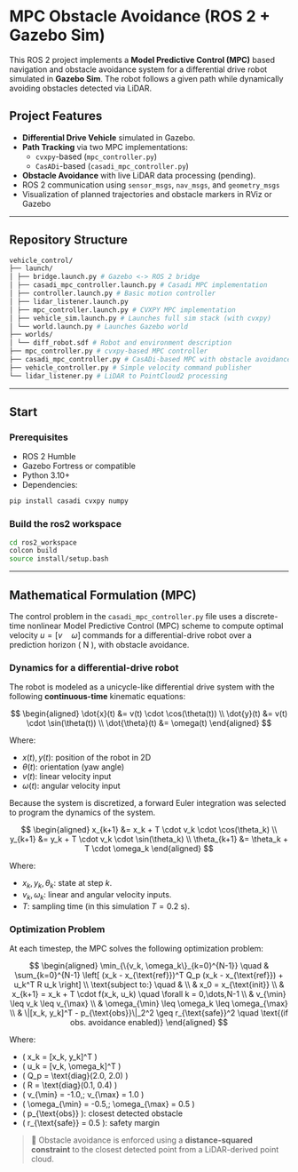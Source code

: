 # MPC Obstacle Avoidance (ROS 2 + Gazebo Sim)

This ROS 2 project implements a **Model Predictive Control (MPC)** based navigation and obstacle avoidance system for a differential drive robot simulated in **Gazebo Sim**. The robot follows a given path while dynamically avoiding obstacles detected via LiDAR.

## Project Features

- **Differential Drive Vehicle** simulated in Gazebo.
- **Path Tracking** via two MPC implementations:
  - `cvxpy`-based (`mpc_controller.py`)
  - `CasADi`-based (`casadi_mpc_controller.py`)
- **Obstacle Avoidance** with live LiDAR data processing (pending).
- ROS 2 communication using `sensor_msgs`, `nav_msgs`, and `geometry_msgs`
- Visualization of planned trajectories and obstacle markers in RViz or Gazebo

---

## Repository Structure

```bash
vehicle_control/
├── launch/
│ ├── bridge.launch.py # Gazebo <-> ROS 2 bridge
│ ├── casadi_mpc_controller.launch.py # Casadi MPC implementation
│ ├── controller.launch.py # Basic motion controller
│ ├── lidar_listener.launch.py
│ ├── mpc_controller.launch.py # CVXPY MPC implementation
│ ├── vehicle_sim.launch.py # Launches full sim stack (with cvxpy)
│ └── world.launch.py # Launches Gazebo world
├── worlds/
│ └── diff_robot.sdf # Robot and environment description
├── mpc_controller.py # cvxpy-based MPC controller
├── casadi_mpc_controller.py # CasADi-based MPC with obstacle avoidance
├── vehicle_controller.py # Simple velocity command publisher
└── lidar_listener.py # LiDAR to PointCloud2 processing
```

---

## Start

### Prerequisites

- ROS 2 Humble
- Gazebo Fortress or compatible
- Python 3.10+
- Dependencies:

```bash
pip install casadi cvxpy numpy
```

### Build the ros2 workspace

```bash
cd ros2_workspace
colcon build
source install/setup.bash
```

---

## Mathematical Formulation (MPC)

The control problem in the `casadi_mpc_controller.py` file uses a discrete-time nonlinear Model Predictive Control (MPC) scheme to compute optimal velocity $u = [v \quad \omega]$ commands for a differential-drive robot over a prediction horizon \( N \), with obstacle avoidance.

### Dynamics for a differential-drive robot

The robot is modeled as a unicycle-like differential drive system with the following **continuous-time** kinematic equations:

$$
\begin{aligned}
\dot{x}(t) &= v(t) \cdot \cos(\theta(t)) \\
\dot{y}(t) &= v(t) \cdot \sin(\theta(t)) \\
\dot{\theta}(t) &= \omega(t)
\end{aligned}
$$

Where:

- $x(t), y(t)$: position of the robot in 2D
- $\theta(t)$: orientation (yaw angle)
- $v(t)$: linear velocity input
- $\omega(t)$: angular velocity input

Because the system is discretized, a forward Euler integration was selected to program the dynamics of the system.

$$
\begin{aligned}
x_{k+1} &= x_k + T \cdot v_k \cdot \cos(\theta_k) \\
y_{k+1} &= y_k + T \cdot v_k \cdot \sin(\theta_k) \\
\theta_{k+1} &= \theta_k + T \cdot \omega_k
\end{aligned}
$$

Where:

- $x_k, y_k, \theta_k$: state at step $k$.
- $v_k, \omega_k$: linear and angular velocity inputs.
- $T$: sampling time (in this simulation $T = 0.2$ s).

### Optimization Problem

At each timestep, the MPC solves the following optimization problem:

$$
\begin{aligned}
\min_{\{v_k, \omega_k\}_{k=0}^{N-1}} \quad & \sum_{k=0}^{N-1} \left[
(x_k - x_{\text{ref}})^T Q_p (x_k - x_{\text{ref}}) + 
u_k^T R u_k
\right] \\
\text{subject to:} \quad & \\
& x_0 = x_{\text{init}} \\
& x_{k+1} = x_k + T \cdot f(x_k, u_k) \quad \forall k = 0,\dots,N-1 \\
& v_{\min} \leq v_k \leq v_{\max} \\
& \omega_{\min} \leq \omega_k \leq \omega_{\max} \\
& \|[x_k, y_k]^T - p_{\text{obs}}\|_2^2 \geq r_{\text{safe}}^2 \quad \text{(if obs. avoidance enabled)}
\end{aligned}
$$

Where:
- \( x_k = [x_k, y_k]^T \)
- \( u_k = [v_k, \omega_k]^T \)
- \( Q_p = \text{diag}(2.0, 2.0) \)
- \( R = \text{diag}(0.1, 0.4) \)
- \( v_{\min} = -1.0,\; v_{\max} = 1.0 \)
- \( \omega_{\min} = -0.5,\; \omega_{\max} = 0.5 \)
- \( p_{\text{obs}} \): closest detected obstacle
- \( r_{\text{safe}} = 0.5 \): safety margin

> 🛑 Obstacle avoidance is enforced using a **distance-squared constraint** to the closest detected point from a LiDAR-derived point cloud.
